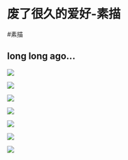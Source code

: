# 废了很久的爱好-素描

<!--more-->
#素描 

## long long ago...

![](images/posts/IMG_0186.jpg)

![](images/posts/IMG_0187.jpg)

![](images/posts/IMG_0188.jpg)

![](images/posts/IMG_0189.jpg)

![](images/posts/IMG_0190.jpg)

![](images/posts/DD4D9E4C-2632-4E25-A4AD-5B4D2D74F4E4.jpg)

![](images/posts/9C28ED96-81A9-4B3E-A803-AD19B2572420.jpg)
